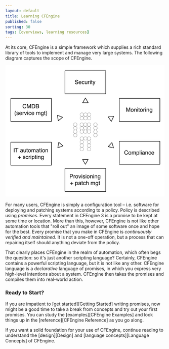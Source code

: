 ```yaml
---
layout: default
title: Learning CFEngine 
published: false
sorting: 30
tags: [overviews, learning resources]
---
```


At its core, CFEngine is a simple framework which supplies a rich standard 
library of tools to implement and manage very large systems. The following 
diagram captures the scope of CFEngine.

![The Scope of CFEngine](manuals-scope.png)

For many users, CFEngine is simply a configuration tool – i.e. software
for deploying and patching systems according to a policy. Policy is
described using *promises*. Every statement in CFEngine 3 is a promise to
be kept at some time or location. More than this, however, CFEngine is
not like other automation tools that "roll out" an image of some
software once and hope for the best. Every promise that you make in
CFEngine is *continuously verified and maintained*. It is not a one-off
operation, but a process that can repairing itself should anything
deviate from the policy.

That clearly places CFEngine in the realm of automation, which often
begs the question: so it's just another scripting language? Certainly,
CFEngine contains a powerful scripting language, but it is not like any
other. CFEngine language is a *declarative* language of promises, in which you
express very high-level intentions about a system. CFEngine then takes
the promises and compiles them into real-world action.


### Ready to Start?

If you are impatient to [get started][Getting Started] writing promises,
now might be a good time to take a break from concepts and try out your first 
promises. You can study the [examples][CFEngine Examples] and look things up 
in the [reference][CFEngine Reference] as you go along.

If you want a solid foundation for your use of CFEngine, continue reading to 
understand the [design][Design] and [language concepts][Language Concepts] of 
CFEngine.
